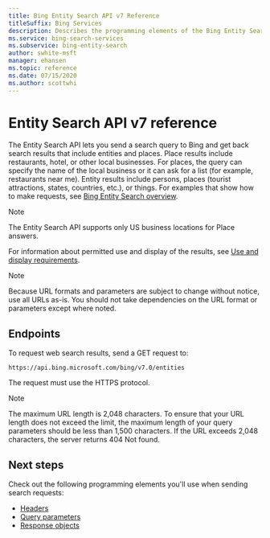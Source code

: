 ```yaml
---
title: Bing Entity Search API v7 Reference
titleSuffix: Bing Services
description: Describes the programming elements of the Bing Entity Search API.
ms.service: bing-search-services
ms.subservice: bing-entity-search
author: swhite-msft
manager: ehansen
ms.topic: reference
ms.date: 07/15/2020
ms.author: scottwhi
---
```


# Entity Search API v7 reference

The Entity Search API lets you send a search query to Bing and get back search results that include entities and places. Place results include restaurants, hotel, or other local businesses. For places, the query can specify the name of the local business or it can ask for a list (for example, restaurants near me). Entity results include persons, places (tourist attractions, states, countries, etc.), or things. For examples that show how to make requests, see [Bing Entity Search overview](../overview.md). 

> [!NOTE]
> The Entity Search API supports only US business locations for Place answers. 

  
For information about permitted use and display of the results, see [Use and display requirements](../../bing-web-search/use-display-requirements.md).

> [!NOTE]
> Because URL formats and parameters are subject to change without notice, use all URLs as-is. You should not take dependencies on the URL format or parameters except where noted.
  
## Endpoints 
 
To request web search results, send a GET request to:  
  
```
https://api.bing.microsoft.com/bing/v7.0/entities
```

The request must use the HTTPS protocol. 

> [!NOTE]
> The maximum URL length is 2,048 characters. To ensure that your URL length does not exceed the limit, the maximum length of your query parameters should be less than 1,500 characters. If the URL exceeds 2,048 characters, the server returns 404 Not found.  
  
## Next steps

Check out the following programming elements you'll use when sending search requests:

- [Headers](headers.md)
- [Query parameters](query-parameters.md)
- [Response objects](response-objects.md)
